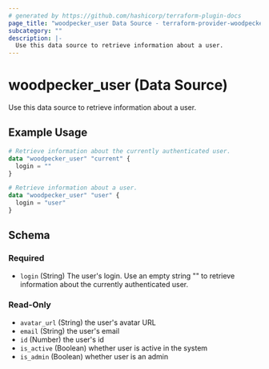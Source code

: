 ```yaml
---
# generated by https://github.com/hashicorp/terraform-plugin-docs
page_title: "woodpecker_user Data Source - terraform-provider-woodpecker"
subcategory: ""
description: |-
  Use this data source to retrieve information about a user.
---
```


# woodpecker_user (Data Source)

Use this data source to retrieve information about a user.

## Example Usage

```terraform
# Retrieve information about the currently authenticated user.
data "woodpecker_user" "current" {
  login = ""
}

# Retrieve information about a user.
data "woodpecker_user" "user" {
  login = "user"
}
```

<!-- schema generated by tfplugindocs -->
## Schema

### Required

- `login` (String) The user's login. Use an empty string "" to retrieve information about the currently authenticated user.

### Read-Only

- `avatar_url` (String) the user's avatar URL
- `email` (String) the user's email
- `id` (Number) the user's id
- `is_active` (Boolean) whether user is active in the system
- `is_admin` (Boolean) whether user is an admin
